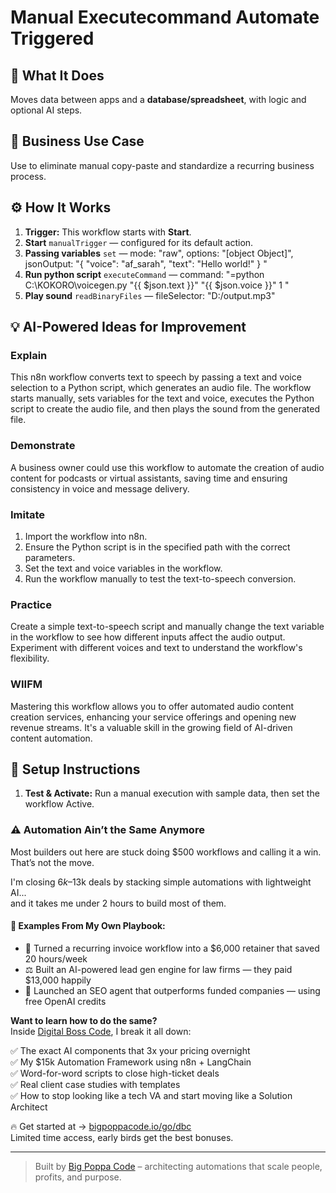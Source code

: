# Manual Executecommand Automate Triggered
  ## 🚀 What It Does
  Moves data between apps and a **database/spreadsheet**, with logic and optional AI steps.
  
  ## 💼 Business Use Case
  Use to eliminate manual copy-paste and standardize a recurring business process.
  
  ## ⚙️ How It Works
  1. **Trigger:** This workflow starts with **Start**.
  2. **Start** `manualTrigger` — configured for its default action.
3. **Passing variables** `set` — mode: "raw", options: "[object Object]", jsonOutput: "{
  "voice": "af_sarah",
  "text": "Hello world!"
}
"
4. **Run python script** `executeCommand` — command: "=python C:\KOKORO\voicegen.py "{{ $json.text }}" "{{ $json.voice }}" 1
"
5. **Play sound** `readBinaryFiles` — fileSelector: "D:/output.mp3"
  
  ## 💡 AI-Powered Ideas for Improvement
  ### Explain
This n8n workflow converts text to speech by passing a text and voice selection to a Python script, which generates an audio file. The workflow starts manually, sets variables for the text and voice, executes the Python script to create the audio file, and then plays the sound from the generated file.

### Demonstrate
A business owner could use this workflow to automate the creation of audio content for podcasts or virtual assistants, saving time and ensuring consistency in voice and message delivery.

### Imitate
1. Import the workflow into n8n.
2. Ensure the Python script is in the specified path with the correct parameters.
3. Set the text and voice variables in the workflow.
4. Run the workflow manually to test the text-to-speech conversion.

### Practice
Create a simple text-to-speech script and manually change the text variable in the workflow to see how different inputs affect the audio output. Experiment with different voices and text to understand the workflow's flexibility.

### WIIFM
Mastering this workflow allows you to offer automated audio content creation services, enhancing your service offerings and opening new revenue streams. It's a valuable skill in the growing field of AI-driven content automation.
  
  ## 🔧 Setup Instructions
  1. **Test & Activate:** Run a manual execution with sample data, then set the workflow Active.
  
### ⚠️ Automation Ain’t the Same Anymore

Most builders out here are stuck doing $500 workflows and calling it a win.  
That’s not the move.  

I'm closing $6k–$13k deals by stacking simple automations with lightweight AI...  
and it takes me under 2 hours to build most of them.

#### 🧠 Examples From My Own Playbook:
- 🔁 Turned a recurring invoice workflow into a $6,000 retainer that saved 20 hours/week  
- ⚖️ Built an AI-powered lead gen engine for law firms — they paid $13,000 happily  
- 🚀 Launched an SEO agent that outperforms funded companies — using free OpenAI credits  

**Want to learn how to do the same?**  
Inside [Digital Boss Code](https://bigpoppacode.io/go/dbc), I break it all down:

✅ The exact AI components that 3x your pricing overnight  
✅ My $15k Automation Framework using n8n + LangChain  
✅ Word-for-word scripts to close high-ticket deals  
✅ Real client case studies with templates  
✅ How to stop looking like a tech VA and start moving like a Solution Architect  

🔥 Get started at → [bigpoppacode.io/go/dbc](https://bigpoppacode.io/go/dbc)  
Limited time access, early birds get the best bonuses.

---
> Built by [Big Poppa Code](https://bigpoppacode.io) – architecting automations that scale people, profits, and purpose.
  